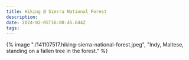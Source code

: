 ```yaml
---
title: Hiking @ Sierra National Forest
description: 
date: 2024-02-05T16:00:45.644Z
tags: 
---
```

{% image "./141107517.hiking-sierra-national-forest.jpeg", "Indy, Maltese, standing on a fallen tree in the forest." %}